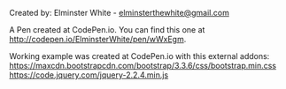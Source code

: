 Created by: Elminster White - elminsterthewhite@gmail.com

A Pen created at CodePen.io. You can find this one at http://codepen.io/ElminsterWhite/pen/wWxEgm.

Working example was created at CodePen.io with this external addons:
https://maxcdn.bootstrapcdn.com/bootstrap/3.3.6/css/bootstrap.min.css
https://code.jquery.com/jquery-2.2.4.min.js 
